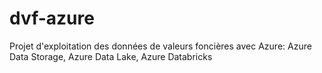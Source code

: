 # dvf-azure
Projet d'exploitation des données de valeurs foncières avec Azure: Azure Data Storage, Azure Data Lake, Azure Databricks
